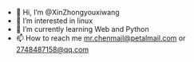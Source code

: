 - 👋 Hi, I’m @XinZhongyouxiwang
- 👀 I’m interested in linux
- 🌱 I’m currently learning Web and Python
- 📫 How to reach me mr.chenmail@petalmail.com or 2748487158@qq.com
<!---
XinZhongyouxiwang/XinZhongyouxiwang is a ✨ special ✨ repository because its `README.md` (this file) appears on your GitHub profile.
You can click the Preview link to take a look at your changes.
--->
